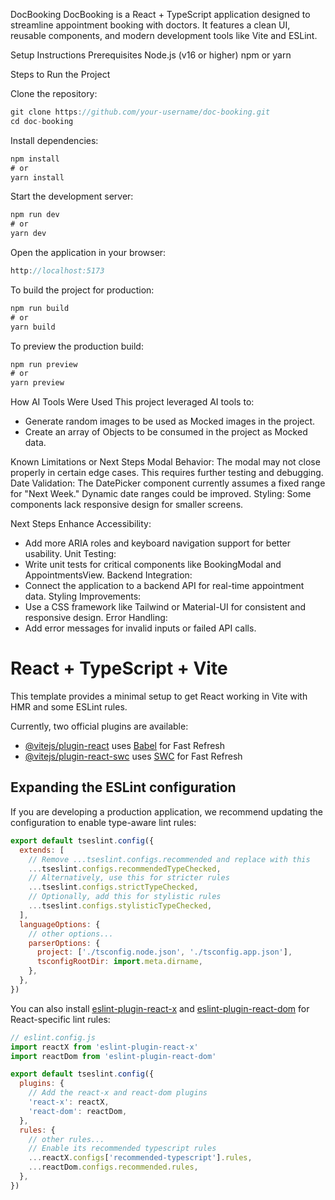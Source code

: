 DocBooking
DocBooking is a React + TypeScript application designed to streamline appointment booking with doctors. It features a clean UI, reusable components, and modern development tools like Vite and ESLint.

Setup Instructions
Prerequisites
Node.js (v16 or higher)
npm or yarn


Steps to Run the Project

Clone the repository:
```js
git clone https://github.com/your-username/doc-booking.git
cd doc-booking
```

Install dependencies:
```js
npm install
# or
yarn install
```
Start the development server:
```js
npm run dev
# or
yarn dev
```
Open the application in your browser:
```js
http://localhost:5173
```
To build the project for production:
```js
npm run build
# or
yarn build
```
To preview the production build:
```js
npm run preview
# or
yarn preview
```

How AI Tools Were Used
This project leveraged AI tools to:
 - Generate random images to be used as Mocked images in the project.
 - Create an array of Objects to be consumed in the project as Mocked data.

Known Limitations or Next Steps
Modal Behavior:
The modal may not close properly in certain edge cases. This requires further testing and debugging.
Date Validation:
The DatePicker component currently assumes a fixed range for "Next Week." Dynamic date ranges could be improved.
Styling:
Some components lack responsive design for smaller screens.


Next Steps
Enhance Accessibility:
 - Add more ARIA roles and keyboard navigation support for better usability.
Unit Testing:
 - Write unit tests for critical components like BookingModal and AppointmentsView.
Backend Integration:
 - Connect the application to a backend API for real-time appointment data.
Styling Improvements:
 - Use a CSS framework like Tailwind or Material-UI for consistent and responsive design.
Error Handling:
 - Add error messages for invalid inputs or failed API calls.



# React + TypeScript + Vite

This template provides a minimal setup to get React working in Vite with HMR and some ESLint rules.

Currently, two official plugins are available:

- [@vitejs/plugin-react](https://github.com/vitejs/vite-plugin-react/blob/main/packages/plugin-react) uses [Babel](https://babeljs.io/) for Fast Refresh
- [@vitejs/plugin-react-swc](https://github.com/vitejs/vite-plugin-react/blob/main/packages/plugin-react-swc) uses [SWC](https://swc.rs/) for Fast Refresh

## Expanding the ESLint configuration

If you are developing a production application, we recommend updating the configuration to enable type-aware lint rules:

```js
export default tseslint.config({
  extends: [
    // Remove ...tseslint.configs.recommended and replace with this
    ...tseslint.configs.recommendedTypeChecked,
    // Alternatively, use this for stricter rules
    ...tseslint.configs.strictTypeChecked,
    // Optionally, add this for stylistic rules
    ...tseslint.configs.stylisticTypeChecked,
  ],
  languageOptions: {
    // other options...
    parserOptions: {
      project: ['./tsconfig.node.json', './tsconfig.app.json'],
      tsconfigRootDir: import.meta.dirname,
    },
  },
})
```

You can also install [eslint-plugin-react-x](https://github.com/Rel1cx/eslint-react/tree/main/packages/plugins/eslint-plugin-react-x) and [eslint-plugin-react-dom](https://github.com/Rel1cx/eslint-react/tree/main/packages/plugins/eslint-plugin-react-dom) for React-specific lint rules:

```js
// eslint.config.js
import reactX from 'eslint-plugin-react-x'
import reactDom from 'eslint-plugin-react-dom'

export default tseslint.config({
  plugins: {
    // Add the react-x and react-dom plugins
    'react-x': reactX,
    'react-dom': reactDom,
  },
  rules: {
    // other rules...
    // Enable its recommended typescript rules
    ...reactX.configs['recommended-typescript'].rules,
    ...reactDom.configs.recommended.rules,
  },
})
```
